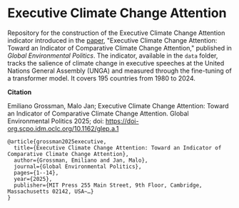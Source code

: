 # Executive Climate Change Attention

Repository for the construction of the Executive Climate Change Attention indicator introduced in the [paper](https://doi.org/10.1162/glep.a.1), "Executive Climate Change Attention: Toward an Indicator of Comparative Climate Change Attention," published in *Global Environmental Politics*. The indicator, available in the `data` folder, tracks the salience of climate change in executive speeches at the United Nations General Assembly (UNGA) and measured through the fine-tuning of a transformer model. It covers 195 countries from 1980 to 2024.





**Citation**

Emiliano Grossman, Malo Jan; Executive Climate Change Attention: Toward an Indicator of Comparative Climate Change Attention. Global Environmental Politics 2025; doi: https://doi-org.scpo.idm.oclc.org/10.1162/glep.a.1

```{bibtex}
@article{grossman2025executive,
  title={Executive Climate Change Attention: Toward an Indicator of Comparative Climate Change Attention},
  author={Grossman, Emiliano and Jan, Malo},
  journal={Global Environmental Politics},
  pages={1--14},
  year={2025},
  publisher={MIT Press 255 Main Street, 9th Floor, Cambridge, Massachusetts 02142, USA~…}
}
```






